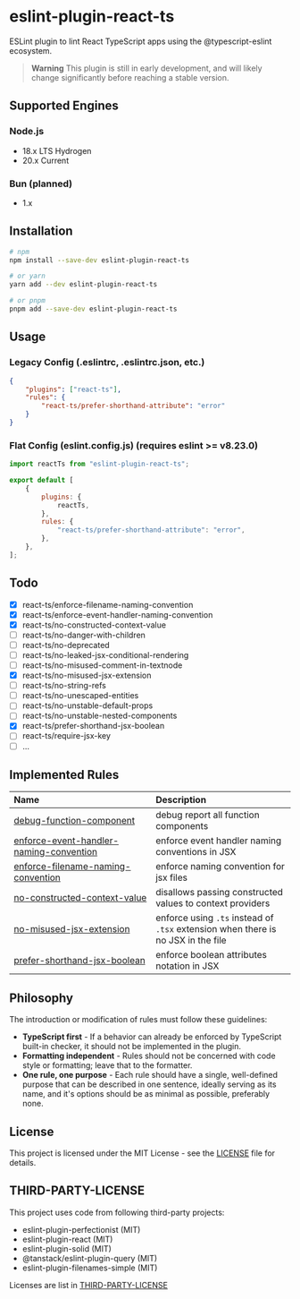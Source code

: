 # eslint-plugin-react-ts

ESLint plugin to lint React TypeScript apps using the @typescript-eslint ecosystem.

> **Warning**
> This plugin is still in early development, and will likely change significantly before reaching a stable version.

## Supported Engines

### Node.js

- 18.x LTS Hydrogen
- 20.x Current

### Bun (planned)

- 1.x

## Installation

```bash
# npm
npm install --save-dev eslint-plugin-react-ts

# or yarn
yarn add --dev eslint-plugin-react-ts

# or pnpm
pnpm add --save-dev eslint-plugin-react-ts
```

## Usage

### Legacy Config (.eslintrc, .eslintrc.json, etc.)

```json
{
    "plugins": ["react-ts"],
    "rules": {
        "react-ts/prefer-shorthand-attribute": "error"
    }
}
```

### Flat Config (eslint.config.js) (requires eslint >= v8.23.0)

```js
import reactTs from "eslint-plugin-react-ts";

export default [
    {
        plugins: {
            reactTs,
        },
        rules: {
            "react-ts/prefer-shorthand-attribute": "error",
        },
    },
];
```

## Todo

- [x] react-ts/enforce-filename-naming-convention
- [x] react-ts/enforce-event-handler-naming-convention
- [x] react-ts/no-constructed-context-value
- [ ] react-ts/no-danger-with-children
- [ ] react-ts/no-deprecated
- [ ] react-ts/no-leaked-jsx-conditional-rendering
- [ ] react-ts/no-misused-comment-in-textnode
- [x] react-ts/no-misused-jsx-extension
- [ ] react-ts/no-string-refs
- [ ] react-ts/no-unescaped-entities
- [ ] react-ts/no-unstable-default-props
- [ ] react-ts/no-unstable-nested-components
- [x] react-ts/prefer-shorthand-jsx-boolean
- [ ] react-ts/require-jsx-key
- [ ] ...

## Implemented Rules

<!-- begin auto-generated rules list -->

| Name                                                                                                                                                        | Description                                                                      |
| :---------------------------------------------------------------------------------------------------------------------------------------------------------- | :------------------------------------------------------------------------------- |
| [debug-function-component](https://github.com/Rel1cx/eslint-plugin-react-ts/blob/main/docs/rules/debug-function-component.md)                               | debug report all function components                                             |
| [enforce-event-handler-naming-convention](https://github.com/Rel1cx/eslint-plugin-react-ts/blob/main/docs/rules/enforce-event-handler-naming-convention.md) | enforce event handler naming conventions in JSX                                  |
| [enforce-filename-naming-convention](https://github.com/Rel1cx/eslint-plugin-react-ts/blob/main/docs/rules/enforce-filename-naming-convention.md)           | enforce naming convention for jsx files                                          |
| [no-constructed-context-value](https://github.com/Rel1cx/eslint-plugin-react-ts/blob/main/docs/rules/no-constructed-context-value.md)                       | disallows passing constructed values to context providers                        |
| [no-misused-jsx-extension](https://github.com/Rel1cx/eslint-plugin-react-ts/blob/main/docs/rules/no-misused-jsx-extension.md)                               | enforce using `.ts` instead of `.tsx` extension when there is no JSX in the file |
| [prefer-shorthand-jsx-boolean](https://github.com/Rel1cx/eslint-plugin-react-ts/blob/main/docs/rules/prefer-shorthand-jsx-boolean.md)                       | enforce boolean attributes notation in JSX                                       |

<!-- end auto-generated rules list -->

## Philosophy

The introduction or modification of rules must follow these guidelines:

- **TypeScript first** - If a behavior can already be enforced by TypeScript built-in checker, it should not be implemented in the plugin.
- **Formatting independent** - Rules should not be concerned with code style or formatting; leave that to the formatter.
- **One rule, one purpose** - Each rule should have a single, well-defined purpose that can be described in one sentence, ideally serving as its name, and it's options should be as minimal as possible, preferably none.

## License

This project is licensed under the MIT License - see the [LICENSE](LICENSE) file for details.

## THIRD-PARTY-LICENSE

This project uses code from following third-party projects:

- eslint-plugin-perfectionist (MIT)
- eslint-plugin-react (MIT)
- eslint-plugin-solid (MIT)
- @tanstack/eslint-plugin-query (MIT)
- eslint-plugin-filenames-simple (MIT)

Licenses are list in [THIRD-PARTY-LICENSE](THIRD-PARTY-LICENSE)
